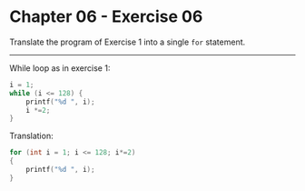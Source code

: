 # Chapter 06 - Exercise 06

Translate the program of Exercise 1 into a single `for` statement.


---

While loop as in exercise 1:

```C
i = 1;
while (i <= 128) {
    printf("%d ", i);
    i *=2;
}
```

Translation:

```C
for (int i = 1; i <= 128; i*=2)
{
    printf("%d ", i);
}
```

